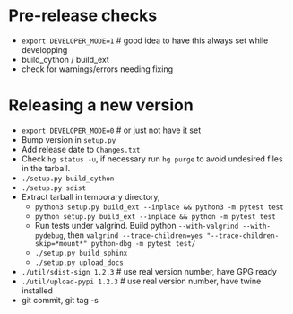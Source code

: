 # Pre-release checks #

- `export DEVELOPER_MODE=1`  # good idea to have this always set while developping
- build_cython / build_ext
- check for warnings/errors needing fixing

# Releasing a new version #
 * `export DEVELOPER_MODE=0`  # or just not have it set
 * Bump version in `setup.py`
 * Add release date to `Changes.txt`
 * Check `hg status -u`, if necessary run `hg purge` to avoid undesired files in the tarball.
 * `./setup.py build_cython`
 * `./setup.py sdist`
 * Extract tarball in temporary directory,
    * `python3 setup.py build_ext --inplace && python3 -m pytest test`
    * `python setup.py build_ext --inplace && python -m pytest test`
    * Run tests under valgrind. Build python `--with-valgrind --with-pydebug`, then `valgrind --trace-children=yes "--trace-children-skip=*mount*" python-dbg -m pytest test/`
    * `./setup.py build_sphinx`
    * `./setup.py upload_docs`
 * `./util/sdist-sign 1.2.3`  # use real version number, have GPG ready
 * `./util/upload-pypi 1.2.3`  # use real version number, have twine installed
 * git commit, git tag -s
